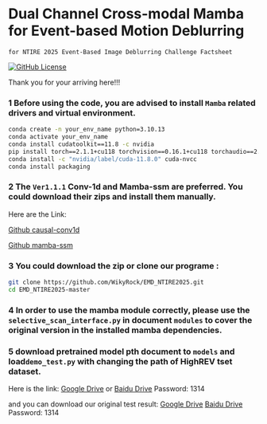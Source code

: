 # Dual Channel Cross-modal Mamba for Event-based Motion Deblurring
`for NTIRE 2025 Event-Based Image Deblurring Challenge Factsheet`


[![GitHub License](https://img.shields.io/badge/license-MIT-blue.svg)](https://opensource.org/licenses/MIT)

Thank you for your arriving here!!!

### 1 Before using the code, you are advised to install `Mamba` related drivers and virtual environment.

```bash
conda create -n your_env_name python=3.10.13
conda activate your_env_name
conda install cudatoolkit==11.8 -c nvidia
pip install torch==2.1.1+cu118 torchvision==0.16.1+cu118 torchaudio==2.1.1+cu118 -f https://mirror.sjtu.edu.cn/pytorch-wheels/torch_stable.html
conda install -c "nvidia/label/cuda-11.8.0" cuda-nvcc
conda install packaging
```

### 2 The `Ver1.1.1` Conv-1d and Mamba-ssm are preferred.  You could download their zips and install them manually.
Here are the Link:

[Github causal-conv1d](https://github.com/Dao-AILab/causal-conv1d/releases)

[Github mamba-ssm](https://github.com/state-spaces/mamba/releases)

### 3 You could download the zip or clone our programe :
```bash
git clone https://github.com/WikyRock/EMD_NTIRE2025.git
cd EMD_NTIRE2025-master
```

### 4 In order to use the mamba module correctly, please use the `selective_scan_interface.py` in document `modules` to cover the original version in the installed mamba dependencies.


### 5 download pretrained model pth document to `models` and load`demo_test.py` with changing the path of HighREV tset dataset. 

Here is the link: [Google Drive](https://drive.google.com/drive/folders/1x9f8-q7mFggnCsx0TyOkK6T79K3mOt5g?usp=drive_link) 
or [Baidu Drive](https://pan.baidu.com/s/1P_1UKENeKXxSJKysQlTcCw) Password: 1314

and you can download our original test result: [Google Drive](https://drive.google.com/drive/folders/1x9f8-q7mFggnCsx0TyOkK6T79K3mOt5g?usp=drive_link)   [Baidu Drive](https://pan.baidu.com/s/1n4EDpjyeO6h9Pf1rpMIgjg) Password: 1314



